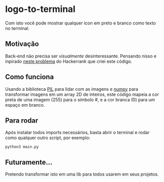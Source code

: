 # logo-to-terminal
Com isto você pode mostrar qualquer icon em preto e branco como texto no terminal.

## Motivação
Back-end não precisa ser *visualmente* desinteressante. Pensando nisso e inpirado [neste problema](https://www.hackerrank.com/challenges/text-alignment/problem "Ver o problema") do Hackerrank que criei este código.

## Como funciona
Usando a biblioteca [PIL](https://pillow.readthedocs.io/en/stable/ "Ler os docs") para lidar com as imagens e [numpy](https://numpy.org/ "Ir para o site do numpy") para transformar imagens em um array 2D de inteiros, este código mapeia a cor preta de uma imagem (255) para o símbolo \#, e a cor branca (0) para um espaço em branco.

## Para rodar
Após instalar todos imports necessários, basta abrir o terminal e rodar como qualquer outro script, por exemplo:
```
python3 main.py
```

## Futuramente...
Pretendo transformar isto em uma lib para todos usarem em seus projetos.

